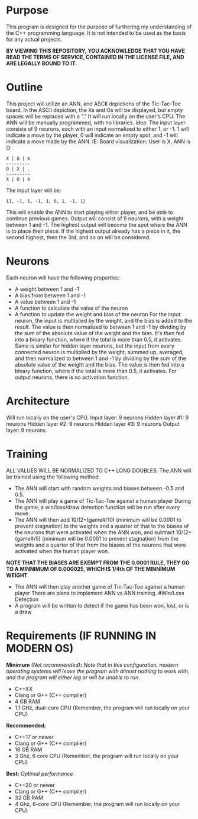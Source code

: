 # Purpose


This program is designed for the purpose of furthering my understanding of the C++ programming language. It is not intended to be used as the basis for any actual projects.


**BY VIEWING THIS REPOSITORY, YOU ACKNOWLEDGE THAT YOU HAVE READ THE TERMS OF SERVICE, CONTAINED IN THE LICENSE FILE, AND ARE LEGALLY BOUND TO IT.**

# Outline


This project will utilize an ANN, and ASCII depictions of the Tic-Tac-Toe board. In the ASCII depiction, the Xs and Os will be displayed, but empty spaces will be replaced with a "." It will run locally on the user's CPU. The ANN will be manually programmed, with no libraries.
Idea:
The input layer consists of 9 neurons, each with an input normalized to either 1, or -1. 1 will indicate a move by the player, 0 will indicate an empty spot, and -1 will indicate a move made by the ANN. IE:
Board visualization:
User is X, ANN is O:
```
X | O | X
---------
O | X | .
---------
X | O | X
```
The input layer will be:
```
{1, -1, 1, -1, 1, 0, 1, -1, 1}
```
This will enable the ANN to start playing either player, and be able to continue previous games.
Output will consist of 9 neurons, with a weight between 1 and -1. The highest output will become the spot where the ANN is to place their piece. If the highest output already has a piece in it, the second highest, then the 3rd, and so on will be considered.

# Neurons


Each neuron will have the following properties:
- A weight between 1 and -1
- A bias from between 1 and -1
- A value between 1 and -1
- A function to calculate the value of the neuron
- A function to update the weight and bias of the neuron
For the input neuron, the input is multiplied by the weight, and the bias is added to the result. The value is then normalized to between 1 and -1 by dividing by the sum of the absolute value of the weight and the bias. It's then fed into a binary function, where if the total is more than 0.5, it activates. Same is similar for hidden layer neurons, but the input from every connected neuron is multiplied by the weight, summed up, averaged, and then normalized to between 1 and -1 by dividing by the sum of the absolute value of the weight and the bias. The value is then fed into a binary function, where if the total is more than 0.5, it activates. For output neurons, there is no activation function.

# Architecture


Will run locally on the user's CPU.
Input layer: 9 neurons
Hidden layer #1: 9 neurons
Hidden layer #2: 9 neurons
Hidden layer #3: 9 neurons
Output layer: 9 neurons

# Training


ALL VALUES WILL BE NORMALIZED TO C++ LONG DOUBLES.
The ANN will be trained using the following method:
- The ANN will start with random weights and biases between -0.5 and 0.5.
- The ANN will play a game of Tic-Tac-Toe against a human player
During the game, a win/loss/draw detection function will be run after every move.
- The ANN will then add 10/(2+(game#/10) (minimum will be 0.0001 to prevent stagnation) to the weights and a quarter of that to the biases of the neurons that were activated when the ANN won, and subtract 10/(2+(game#/5) (minimum will be 0.0001 to prevent stagnation) from the weights and a quarter of that from the biases of the neurons that were activated when the human player won.
 
**NOTE THAT THE BIASES ARE EXEMPT FROM THE 0.0001 RULE, THEY GO TO A MINNIMUM OF 0.000025, WHICH IS 1/4th OF THE MINNIMUM WEIGHT**.
- The ANN will then play another game of Tic-Tac-Toe against a human player
There are plans to implement ANN vs ANN training.
#Win/Loss Detection
- A program will be written to detect if the game has been won, lost, or is a draw

# Requirements (IF RUNNING IN MODERN OS)


**Minimum** *(Not recommended)***:**
*Note that in this configuration, modern operating systems will leave the program with almost nothing to work with, and the program will either lag or will be unable to run.*
- C++XX
- Clang or G++ (C++ compiler)
- 4 GB RAM
- 1.1 GHz, dual-core CPU (Remember, the program will run locally on your CPU)

**Recommended:**
- C++17 or newer
- Clang or G++ (C++ compiler)
- 16 GB RAM
- 3 Ghz, 6 core CPU (Remember, the program will run locally on your CPU)

**Best:**
*Optimal performance*
- C++20 or newer
- Clang or G++ (C++ compiler)
- 32 GB RAM
- 4 Ghz, 8-core CPU (Remember, the program will run locally on your CPU)

